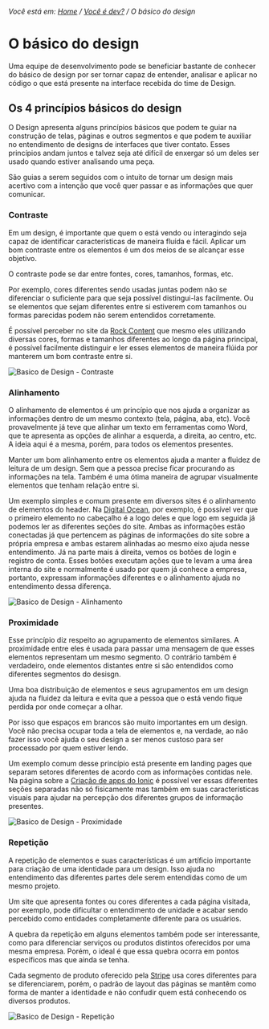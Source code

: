 ###### Você está em: [Home](/README.md) / [Você é dev?](/docs/chapter-3/README.md) / O básico do design

# O básico do design

Uma equipe de desenvolvimento pode se beneficiar bastante de conhecer do básico de design por ser tornar capaz de entender, analisar e aplicar no código o que está presente na interface recebida do time de Design.

## Os 4 princípios básicos do design

O Design apresenta alguns princípios básicos que podem te guiar na construção de telas, páginas e outros segmentos e que podem te auxiliar no entendimento de designs de interfaces que tiver contato. Esses princípios andam juntos e talvez seja até difícil de enxergar só um deles ser usado quando estiver analisando uma peça.

São guias a serem seguidos com o intuito de tornar um design mais acertivo com a intenção que você quer passar e as informações que quer comunicar.

### Contraste

Em um design, é importante que quem o está vendo ou interagindo seja capaz de identificar características de maneira fluída e fácil. Aplicar um bom contraste entre os elementos é um dos meios de se alcançar esse objetivo.

O contraste pode se dar entre fontes, cores, tamanhos, formas, etc.

Por exemplo, cores diferentes sendo usadas juntas podem não se diferenciar o suficiente para que seja possível distingui-las facilmente. Ou se elementos que sejam diferentes entre si estiverem com tamanhos ou formas parecidas podem não serem entendidos corretamente.

É possível perceber no site da [Rock Content](https://rockcontent.com/br/) que mesmo eles utilizando diversas cores, formas e tamanhos diferentes ao longo da página principal, é possível facilmente distinguir e ler esses elementos de maneira flúida por manterem um bom contraste entre si.

![Basico de Design - Contraste](https://user-images.githubusercontent.com/47088150/186465245-11f1d414-969b-4782-97d8-139db42f3975.png)

### Alinhamento

O alinhamento de elementos é um princípio que nos ajuda a organizar as informações dentro de um mesmo contexto (tela, página, aba, etc). Você provavelmente já teve que alinhar um texto em ferramentas como Word, que te apresenta as opções de alinhar a esquerda, a direita, ao centro, etc. A ideia aqui é a mesma, porém, para todos os elementos presentes.

Manter um bom alinhamento entre os elementos ajuda a manter a fluidez de leitura de um design. Sem que a pessoa precise ficar procurando as informações na tela. Também é uma ótima maneira de agrupar visualmente elementos que tenham relação entre si.

Um exemplo simples e comum presente em diversos sites é o alinhamento de elementos do header. Na [Digital Ocean](https://www.digitalocean.com/), por exemplo, é possível ver que o primeiro elemento no cabeçalho é a logo deles e que logo em seguida já podemos ler as diferentes seções do site. Ambas as informações estão conectadas já que pertencem as páginas de informações do site sobre a própria empresa e ambas estarem alinhadas ao mesmo eixo ajuda nesse entendimento. Já na parte mais á direita, vemos os botões de login e registro de conta. Esses botões executam ações que te levam a uma área interna do site e normalmente é usado por quem já conhece a empresa, portanto, expressam informações diferentes e o alinhamento ajuda no entendimento dessa diferença.

![Basico de Design - Alinhamento](https://user-images.githubusercontent.com/47088150/186465434-256f4f26-5e6d-48fa-946d-089c305ae6a1.png)

### Proximidade

Esse princípio diz respeito ao agrupamento de elementos similares. A proximidade entre eles é usada para passar uma mensagem de que esses elementos representam um mesmo segmento. O contrário também é verdadeiro, onde elementos distantes entre si são entendidos como diferentes segmentos do desisgn.

Uma boa distribuição de elementos e seus agrupamentos em um design ajuda na fluidez da leitura e evita que a pessoa que o está vendo fique perdida por onde começar a olhar.

Por isso que espaços em brancos são muito importantes em um design. Você não precisa ocupar toda a tela de elementos e, na verdade, ao não fazer isso você ajuda o seu design a ser menos custoso para ser processado por quem estiver lendo.

Um exemplo comum desse princípio está presente em landing pages que separam setores diferentes de acordo com as informações contidas nele. Na página sobre a [Criação de apps do Ionic](https://ionic.io/build) é possível ver essas diferentes seções separadas não só fisicamente mas também em suas características visuais para ajudar na percepção dos diferentes grupos de informação presentes.

![Basico de Design - Proximidade](https://user-images.githubusercontent.com/47088150/186465467-57c8257c-07f0-4c4d-bc4a-5ae647e2c109.png)

### Repetição

A repetição de elementos e suas características é um artíficio importante para criação de uma identidade para um design. Isso ajuda no entendimento das diferentes partes dele serem entendidas como de um mesmo projeto.

Um site que apresenta fontes ou cores diferentes a cada página visitada, por exemplo, pode dificultar o entendimento de unidade e acabar sendo percebido como entidades completamente diferente para os usuários.

A quebra da repetição em alguns elementos também pode ser interessante, como para diferenciar serviços ou produtos distintos oferecidos por uma mesma empresa. Porém, o ideal é que essa quebra ocorra em pontos específicos mas que ainda se tenha.

Cada segmento de produto oferecido pela [Stripe](https://stripe.com/br) usa cores diferentes para se diferenciarem, porém, o padrão de layout das páginas se mantêm como forma de manter a identidade e não confudir quem está conhecendo os diversos produtos.

![Basico de Design - Repetição](https://user-images.githubusercontent.com/47088150/186465518-ee505c98-89e2-48b0-8614-0815634fa34a.png)

